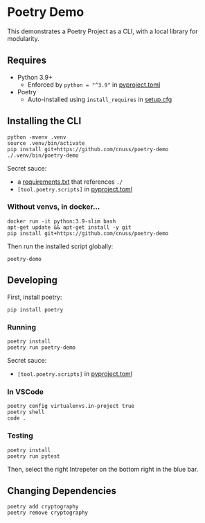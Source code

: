 # Poetry Demo

This demonstrates a Poetry Project as a CLI, with a local library for modularity.

## Requires

- Python 3.9+
  - Enforced by `python = "^3.9"` in [pyproject.toml](./pyproject.toml)
- Poetry
  - Auto-installed using `install_requires` in [setup.cfg](./setup.cfg)

## Installing the CLI

```
python -mvenv .venv
source .venv/bin/activate
pip install git+https://github.com/cnuss/poetry-demo
./.venv/bin/poetry-demo
```

Secret sauce:

- a [requirements.txt](./requirements.txt) that references `./`
- `[tool.poetry.scripts]` in [pyproject.toml](./pyproject.toml)

### Without venvs, in docker...

```
docker run -it python:3.9-slim bash
apt-get update && apt-get install -y git
pip install git+https://github.com/cnuss/poetry-demo
```

Then run the installed script globally:

```
poetry-demo
```

## Developing

First, install poetry:

```
pip install poetry
```

### Running

```
poetry install
poetry run poetry-demo
```

Secret sauce:

- `[tool.poetry.scripts]` in [pyproject.toml](./pyproject.toml)

### In VSCode

```
poetry config virtualenvs.in-project true
poetry shell
code .
```

### Testing

```
poetry install
poetry run pytest
```

Then, select the right Intrepeter on the bottom right in the blue bar.

## Changing Dependencies

```
poetry add cryptography
poetry remove cryptography
```
